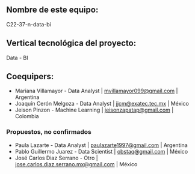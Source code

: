 ## Nombre de este equipo: 

C22-37-n-data-bi

## Vertical tecnológica del proyecto: 

Data - BI

## Coequipers:
- Mariana Villamayor - Data Analyst | mvillamayor099@gmail.com | Argentina
- Joaquín Cerón Melgoza - Data Analyst | jjcm@exatec.tec.mx | México
- Jeison Pinzon - Machine Learning | jeisonzapatap@gmail.com | Colombia

### Propuestos, no confirmados
- Paula Lazarte - Data Analyst | paulazarte1997@gmail.com | Argentina
- Pablo Guillermo Juarez - Data Scientist | obstaq@gmail.com | México
- José Carlos Diaz Serrano - Otro | jose.carlos.diaz.serrano.mx@gmail.com | México

